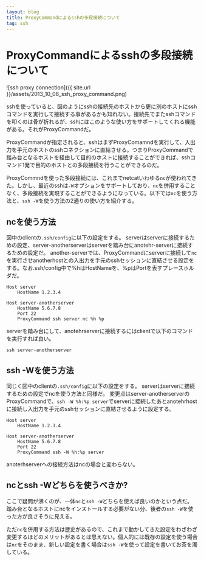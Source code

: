 ```yaml
---
layout: blog
title: ProxyCommandによるsshの多段接続について
tag: ssh
---
```


# ProxyCommandによるsshの多段接続について

![ssh proxy connection]({{ site.url }}/assets/2013_10_08_ssh_proxy_command.png)

sshを使っていると、図のようにsshの接続先のホストから更に別のホストにsshコマンドを実行して接続する事があるかも知れない。接続先でまたsshコマンドを叩くのは骨が折れるが、sshにはこのような使い方をサポートしてくれる機能がある。それがProxyCommandだ。

ProxyCommandが指定されると、sshはまずProxyComamndを実行して、入出力を手元のホストのsshコネクションに直結させる。つまりProxyCommandで踏み台となるホストを経由して目的のホストに接続することができれば、sshコマンド1発で目的のホストとの多段接続を行うことができるのだ。

ProxyCommndを使った多段接続には、これまでnetcatいわゆる`nc`が使われてきた。しかし、最近のsshは`-W`オプションをサポートしており、`nc`を併用することなく、多段接続を実現することができるようになっている。以下では`nc`を使う方法と、`ssh -W`を使う方法の2通りの使い方を紹介する。

## ncを使う方法

図中のclientの`.ssh/config`に以下の設定をする。
serverはserverに接続するための設定、server-anotherserverはserverを踏み台にanotehr-serverに接続するための設定だ。
another-serverでは、ProxyCommandにserverに接続して`nc`を実行させanotherhostとの入出力を手元のsshセッションに直結させる設定をする。なお.ssh/config中で%hはHostNameを、%pはPortを表すプレースホルダだ。

~~~~
Host server
	HostName 1.2.3.4

Host server-anotherserver
	HostName 5.6.7.8
	Port 22
	ProxyCommand ssh server nc %h %p
~~~~

serverを踏み台にして、anotehrserverに接続するにはclientで以下のコマンドを実行すれば良い。

~~~~
ssh server-anotherserver
~~~~

## ssh -Wを使う方法

同じく図中のclientの`.ssh/config`に以下の設定をする。
serverはserverに接続するための設定でncを使う方法と同様だ。
変更点はserver-anotherserverのProxyCommandで、`ssh -W %h:%p server`でserverに接続したあとanotehrhostに接続し入出力を手元のsshセッションに直結させるように設定する。

~~~~
Host server
	HostName 1.2.3.4

Host server-anotherserver
	HostName 5.6.7.8
	Port 22
	ProxyCommand ssh -W %h:%p server
~~~~

anoterhserverへの接続方法はncの場合と変わらない。


## ncとssh -Wどちらを使うべきか?

ここで疑問が沸くのが、一体`nc`と`ssh -W`どちらを使えば良いのかという点だ。踏み台となるホストにncをインストールする必要がない分、後者の`ssh -W`を使った方が良さそうに見える。

ただ`nc`を併用する方法は歴史があるので、これまで動かしてきた設定をわざわざ変更するほどのメリットがあるとは思えない。個人的には既存の設定を使う場合は`nc`をそのまま、新しい設定を書く場合は`ssh -W`を使って設定を書いてお茶を濁している。
